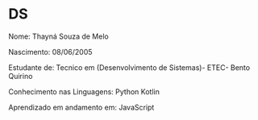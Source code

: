 # DS

Nome: Thayná Souza de Melo

Nascimento: 08/06/2005

Estudante de: Tecnico em (Desenvolvimento de Sistemas)- ETEC- Bento Quirino

Conhecimento nas Linguagens:
Python
Kotlin

Aprendizado em andamento em:
JavaScript
